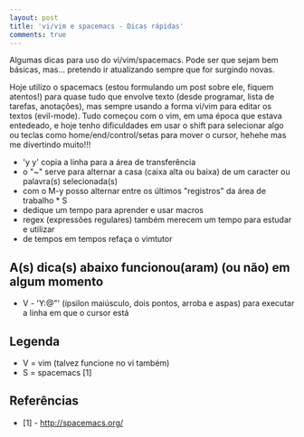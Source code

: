 ```yaml
---
layout: post
title: 'vi/vim e spacemacs - Dicas rápidas'
comments: true
---
```


Algumas dicas para uso do vi/vim/spacemacs. Pode ser que sejam bem básicas, mas... pretendo ir atualizando sempre que for surgindo novas.

Hoje utilizo o spacemacs (estou formulando um post sobre ele, fiquem atentos!) para quase tudo que envolve texto (desde programar, lista de tarefas, anotações), mas sempre usando a forma vi/vim para editar os textos (evil-mode). Tudo começou com o vim, em uma época que estava entedeado, e hoje tenho dificuldades em usar o shift para selecionar algo ou teclas como home/end/control/setas para mover o cursor, hehehe mas me divertindo muito!!!

* 'y y' copia a linha para a área de transferência
* o "~" serve para alternar a casa (caixa alta ou baixa) de um caracter ou palavra(s) selecionada(s)
* com o M-y posso alternar entre os últimos "registros" da área de trabalho * S
* dedique um tempo para aprender e usar macros
* regex (expressões regulares) também merecem um tempo para estudar e utilizar
* de tempos em tempos refaça o vimtutor

## A(s) dica(s) abaixo funcionou(aram) (ou não) em algum momento
* V - 'Y:@"' (ípsilon maiúsculo, dois pontos, arroba e aspas) para executar a linha em que o cursor está

## Legenda
* V = vim (talvez funcione no vi também) 
* S = spacemacs [1]

## Referências
* [1] - http://spacemacs.org/
